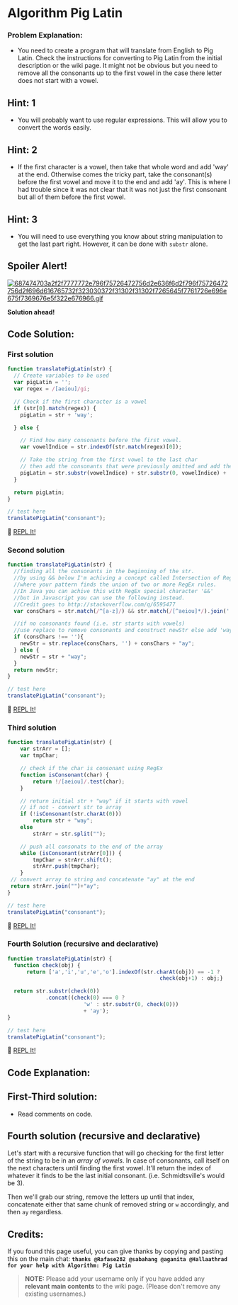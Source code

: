 # Algorithm Pig Latin

### Problem Explanation:

- You need to create a program that will translate from English to Pig Latin. Check the instructions for converting to Pig Latin from the initial description or the wiki page. It might not be obvious but you need to remove all the consonants up to the first vowel in the case there letter does not start with a vowel.

## Hint: 1

- You will probably want to use regular expressions. This will allow you to convert the words easily.

## Hint: 2

- If the first character is a vowel, then take that whole word and add 'way' at the end. Otherwise comes the tricky part, take the consonant(s) before the first vowel and move it to the end and add 'ay'. This is where I had trouble since it was not clear that it was not just the first consonant but all of them before the first vowel.

## Hint: 3

- You will need to use everything you know about string manipulation to get the last part right. However, it can be done with `substr` alone.

## Spoiler Alert!

[![687474703a2f2f7777772e796f75726472756d2e636f6d2f796f75726472756d2f696d616765732f323030372f31302f31302f7265645f7761726e696e675f7369676e5f322e676966.gif](https://files.gitter.im/FreeCodeCamp/Wiki/nlOm/thumb/687474703a2f2f7777772e796f75726472756d2e636f6d2f796f75726472756d2f696d616765732f323030372f31302f31302f7265645f7761726e696e675f7369676e5f322e676966.gif)](https://files.gitter.im/FreeCodeCamp/Wiki/nlOm/687474703a2f2f7777772e796f75726472756d2e636f6d2f796f75726472756d2f696d616765732f323030372f31302f31302f7265645f7761726e696e675f7369676e5f322e676966.gif)

**Solution ahead!**

## Code Solution:

### First solution

```javascript
function translatePigLatin(str) {
  // Create variables to be used
  var pigLatin = '';
  var regex = /[aeiou]/gi;

  // Check if the first character is a vowel
  if (str[0].match(regex)) {
    pigLatin = str + 'way';

  } else {

    // Find how many consonants before the first vowel.
    var vowelIndice = str.indexOf(str.match(regex)[0]);

    // Take the string from the first vowel to the last char
    // then add the consonants that were previously omitted and add the ending.
    pigLatin = str.substr(vowelIndice) + str.substr(0, vowelIndice) + 'ay';
  }

  return pigLatin;
}

// test here
translatePigLatin("consonant");
```

:rocket: [REPL It!](https://repl.it/CLmt/0)

### Second solution

```javascript
function translatePigLatin(str) {
  //finding all the consonants in the beginning of the str. 
  //by using && below I'm achiving a concept called Intersection of Regular Expressions
  //where your pattern finds the union of two or more RegEx rules. 
  //In Java you can achive this with RegEx special character '&&' 
  //but in Javascript you can use the following instead. 
  //Credit goes to http://stackoverflow.com/q/6595477
  var consChars = str.match(/^[a-z]/) && str.match(/[^aeiou]*/).join('');

  //if no consonants found (i.e. str starts with vowels)
  //use replace to remove consonants and construct newStr else add 'way' in the end
  if (consChars !== ''){
    newStr = str.replace(consChars, '') + consChars + "ay";
  } else {
    newStr = str + "way";
  }
  return newStr;
}

// test here
translatePigLatin("consonant");
```

:rocket: [REPL It!](https://repl.it/CLmu/0)

### Third solution

```javascript
function translatePigLatin(str) {
    var strArr = [];
    var tmpChar;

    // check if the char is consonant using RegEx
    function isConsonant(char) {
        return !/[aeiou]/.test(char);
    }

    // return initial str + "way" if it starts with vowel 
    // if not - convert str to array
    if (!isConsonant(str.charAt(0)))
        return str + "way";
    else 
        strArr = str.split("");

    // push all consonats to the end of the array
    while (isConsonant(strArr[0])) {
        tmpChar = strArr.shift();
        strArr.push(tmpChar);
    }
 // convert array to string and concatenate "ay" at the end  
 return strArr.join("")+"ay";
}

// test here
translatePigLatin("consonant");
```

:rocket: [REPL It!](https://repl.it/CLmv/0)

### Fourth Solution (recursive and declarative)

```javascript
function translatePigLatin(str) {
  function check(obj) {
      return ['a','i','u','e','o'].indexOf(str.charAt(obj)) == -1 ?
                                                check(obj+1) : obj;}

  return str.substr(check(0))
            .concat((check(0) === 0 ? 
                        'w' : str.substr(0, check(0))) 
                        + 'ay');
}

// test here
translatePigLatin("consonant");
```

:rocket: [REPL It!](https://repl.it/CLmw/0)

## Code Explanation:

## First-Third solution:

- Read comments on code.

## Fourth solution (recursive and declarative)

Let's start with a recursive function that will go checking for the first letter of the string to be in an _array of vowels_. In case of consonants, call itself on the next characters until finding the first vowel. It'll return the index of whatever it finds to be the last initial consonant. (i.e. Schmidtsville's would be 3).

Then we'll grab our string, remove the letters up until that index, concatenate either that same chunk of removed string or `w` accordingly, and then `ay` regardless.

## Credits:

If you found this page useful, you can give thanks by copying and pasting this on the main chat: **`thanks @Rafase282 @sabahang @aganita @Hallaathrad for your help with Algorithm: Pig Latin`**

> **NOTE:** Please add your username only if you have added any **relevant main contents** to the wiki page. (Please don't remove any existing usernames.)
